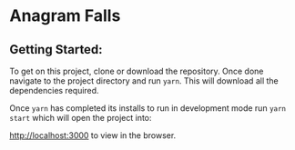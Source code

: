 # Anagram Falls

## Getting Started:

To get on this project, clone or download the repository.
Once done navigate to the project directory and run `yarn`.
This will download all the dependencies required.


Once `yarn` has completed its installs to run in development mode run `yarn start` which will open the project into:

[http://localhost:3000](http://localhost:3000) to view in the browser.
